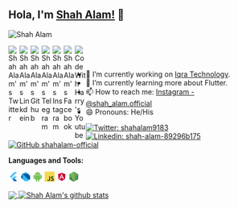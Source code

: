 ## Hola, I'm [Shah Alam!](https://www.linkedin.com/in/shah-alam-89296b175) 👋

<p align="left"> <img src="https://komarev.com/ghpvc/?username=shahalam-official&label=Views&color=blue&style=plastic" alt="Shah Alam" /> </p>

<a href="https://twitter.com/shahalam9183">
  <img align="left" alt="Shah Alam's Twitter" width="22px" src="https://cdn.jsdelivr.net/npm/simple-icons@v3/icons/twitter.svg" />
</a>
<a href="https://www.linkedin.com/in/shah-alam-89296b175">
  <img align="left" alt="Shah Alam's Linkdein" width="22px" src="https://cdn.jsdelivr.net/npm/simple-icons@v3/icons/linkedin.svg" />
</a>
<a href="https://github.com/shahalam-official">
  <img align="left" alt="Shah Alam's Github" width="22px" src="https://cdn.jsdelivr.net/npm/simple-icons@v3/icons/github.svg" />
</a>
<a href="https://t.me/shahalamofficial">
  <img align="left" alt="Shah Alam's Telegram" width="22px" src="https://cdn.jsdelivr.net/npm/simple-icons@v3/icons/telegram.svg" />
</a>
<a href="https://instagram.com/shah_alam.official/">
  <img align="left" alt="Shah Alam's Instagram" width="22px" src="https://cdn.jsdelivr.net/npm/simple-icons@v3/icons/instagram.svg" />
</a>
<a href="https://www.facebook.com/shahalam.bwic/">
  <img align="left" alt="Shah Alam's Facebook" width="22px" src="https://cdn.jsdelivr.net/npm/simple-icons@v3/icons/facebook.svg" />
</a>
<a href="https://www.youtube.com/codewithharry/">
  <img align="left" alt="Code With Harry's Youtube" width="22px" src="https://cdn.jsdelivr.net/npm/simple-icons@v3/icons/youtube.svg" />
</a>

<br/>
<br/>



- 🔭 I’m currently working on [Iqra Technology](https://www.iqratechnology.com/).
- 🌱 I’m currently learning more about Flutter.
- 📫 How to reach me: [Instagram - @shah_alam.official](https://instagram.com/shah_alam.official/)
- 😄 Pronouns: He/His

[![Twitter: shahalam9183](https://img.shields.io/twitter/follow/shahalam9183?style=social)](https://twitter.com/shahalam9183)
[![Linkedin: shah-alam-89296b175](https://img.shields.io/badge/-shah-alam-89296b175-blue?style=flat-square&logo=Linkedin&logoColor=white&link=https://www.linkedin.com/in/shah-alam-89296b175/)](https://www.linkedin.com/in/shah-alam-89296b175/)
[![GitHub shahalam-official](https://img.shields.io/github/followers/shahalam-official?label=follow&style=social)](https://github.com/shahalam-official)


**Languages and Tools:**  

<code><img height="20" src="https://raw.githubusercontent.com/github/explore/80688e429a7d4ef2fca1e82350fe8e3517d3494d/topics/flutter/flutter.png"></code>
<code><img height="20" src="https://raw.githubusercontent.com/github/explore/80688e429a7d4ef2fca1e82350fe8e3517d3494d/topics/dart/dart.png"></code>
<code><img height="20" src="https://raw.githubusercontent.com/github/explore/80688e429a7d4ef2fca1e82350fe8e3517d3494d/topics/android/android.png"></code>
<code><img height="20" src="https://raw.githubusercontent.com/github/explore/80688e429a7d4ef2fca1e82350fe8e3517d3494d/topics/javascript/javascript.png"></code>
<code><img height="20" src="https://raw.githubusercontent.com/github/explore/80688e429a7d4ef2fca1e82350fe8e3517d3494d/topics/angular/angular.png"></code>
<code><img height="20" src="https://raw.githubusercontent.com/github/explore/80688e429a7d4ef2fca1e82350fe8e3517d3494d/topics/nodejs/nodejs.png"></code>    

<a href="https://github.com/shahalam-official">
  <img align="center" src="https://github-readme-stats.vercel.app/api/top-langs/?username=shahalam-official&theme=light&hide_langs_below=1" />
</a>
<a href="https://github.com/shahalam-official">
 <img align="center" src="https://github-readme-stats.vercel.app/api?username=shahalam-official&show_icons=true&theme=light&line_height=27" alt="Shah Alam's github stats"/>
</a>

